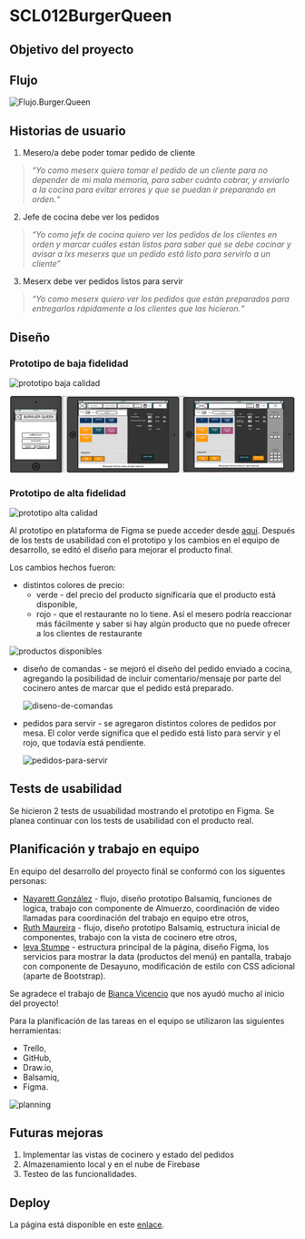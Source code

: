 # SCL012BurgerQueen

## Objetivo del proyecto

## Flujo
![Flujo.Burger.Queen](src/assets/img/Diagram_BurgerQueen2.jpg)

## Historias de usuario
1. Mesero/a debe poder tomar pedido de cliente
>_“Yo como meserx quiero tomar el pedido de un cliente para no depender de mi mala memoria, para saber cuánto cobrar, y enviarlo a la cocina para evitar errores y que se puedan ir preparando en orden.“_

2. Jefe de cocina debe ver los pedidos
>_“Yo como jefx de cocina quiero ver los pedidos de los clientes en orden y marcar cuáles están listos para saber qué se debe cocinar y avisar a lxs meserxs que un pedido está listo para servirlo a un cliente”_

3. Meserx debe ver pedidos listos para servir
>_“Yo como meserx quiero ver los pedidos que están preparados para entregarlos rápidamente a los clientes que las hicieron.“_

## Diseño

### Prototipo de baja fidelidad
![prototipo baja calidad](src/assets/img/sketch2.png)

![balsamiq](src/assets/img/balsamiq.png)

### Prototipo de alta fidelidad
![prototipo alta calidad](src/assets/img/Figma_prototype.png)

Al prototipo en plataforma de Figma se puede acceder desde [aquí](https://www.figma.com/file/H6Rvl4NQQsPHM1SynEv75A/Untitled?node-id=0%3A1).
Después de los tests de usabilidad con el prototipo y los cambios en el equipo de desarrollo, se editó el diseño para mejorar el producto final.

Los cambios hechos fueron:
* distintos colores de precio:
    * verde - del precio del producto significaría que el producto está disponible, 
    * rojo -  que el restaurante no lo tiene. Así el mesero podría reaccionar más fácilmente y saber si hay algún producto que no puede ofrecer a los clientes de restaurante

![productos disponibles](src/assets/img/colores-verde-rojo-al-productos.jpg)

* diseño de comandas - se mejoró el diseño del pedido enviado a cocina, agregando la posibilidad de incluir comentario/mensaje por parte del cocinero antes de marcar que el pedido está preparado.

    ![diseno-de-comandas](src/assets/img/diseno-de-comandas.png)

* pedidos para servir - se agregaron distintos colores de pedidos por mesa. El color verde significa que el pedido está listo para servir y el rojo, que todavía está pendiente.

    ![pedidos-para-servir](src/assets/img/pedidos-para-servir.png)

## Tests de usabilidad
Se hicieron 2 tests de usuabilidad mostrando el prototipo en Figma.
Se planea continuar con los tests de usabilidad con el producto real.

## Planificación y trabajo en equipo

En equipo del desarrollo del proyecto finál se conformó con los siguentes personas:
* [Nayarett González](https://github.com/NPGonzalez) - flujo, diseño prototipo Balsamiq, funciones de logica,  trabajo con componente de Almuerzo, coordinación de video llamadas para coordinación del trabajo en equipo etre otros,
* [Ruth Maureira](https://github.com/RuthMaureira) - flujo, diseño prototipo Balsamiq, estructura inicial de componentes, trabajo con la vista de cocinero etre otros,
* [Ieva Stumpe](https://github.com/ievastumpe) - estructura principal de la página, diseño Figma, los servicios para mostrar la data (productos del menú) en pantalla, trabajo con componente de Desayuno, modificación de estilo con CSS adicional (aparte de Bootstrap).

Se agradece el trabajo de [Bianca Vicencio](https://github.com/vicencio-tech) que nos ayudó mucho al inicio del proyecto!

Para la planificación de las tareas en el equipo se utilizaron las siguientes herramientas:
* Trello,
* GitHub,
* Draw.io,
* Balsamiq,
* Figma.

![planning](src/assets/img/planning.png)

## Futuras mejoras

1. Implementar las vistas de cocinero y estado del pedidos
2. Almazenamiento local y en el nube de Firebase
3. Testeo de las funcionalidades.

## Deploy

La página está disponible en este [enlace](https://theburgerqueen-scl012.firebaseapp.com/home).
